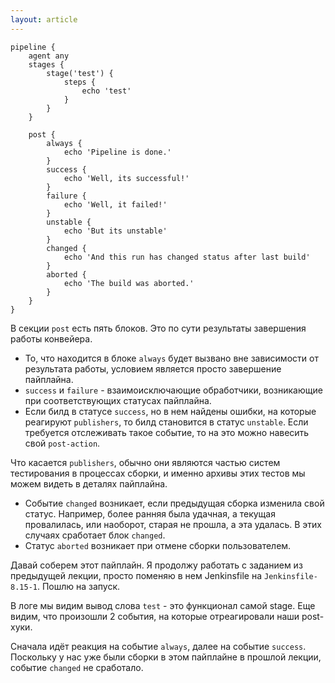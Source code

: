 ```yaml
---
layout: article
---
```



```
pipeline {
    agent any
    stages {
        stage('test') {
            steps {
                echo 'test'
            }
        }
    }

    post {
        always {
            echo 'Pipeline is done.'
        }
        success {
            echo 'Well, its successful!'
        }
        failure {
            echo 'Well, it failed!'
        }
        unstable {
            echo 'But its unstable'
        }
        changed {
            echo 'And this run has changed status after last build'
        }
        aborted {
            echo 'The build was aborted.'
        }
    }
}

```

В секции `post` есть пять блоков. Это по сути результаты завершения работы конвейера.

- То, что находится в блоке `always` будет вызвано вне зависимости от результата работы, условием является просто завершение пайплайна.
- `success` и `failure` - взаимоисключающие обработчики, возникающие при соответствующих статусах пайплайна.
- Если билд в статусе `success`, но в нем найдены ошибки, на которые реагируют `publishers`, то билд становится в статус `unstable`. Если требуется отслеживать такое событие, то на это можно навесить свой `post-action`.

Что касается `publishers`, обычно они являются частью систем тестирования в процессах сборки, и именно архивы этих тестов мы можем видеть в деталях пайплайна.

- Событие `changed` возникает, если предыдущая сборка изменила свой статус. Например, более ранняя была удачная, а текущая провалилась, или наоборот, старая не прошла, а эта удалась. В этих случаях сработает блок `changed`.
- Статус `aborted` возникает при отмене сборки пользователем.

Давай соберем этот пайплайн. Я продолжу работать с заданием из предыдущей лекции, просто поменяю в нем Jenkinsfile на `Jenkinsfile-8.15-1`. Пошлю на запуск.

В логе мы видим вывод слова `test` - это функционал самой stage. Еще видим, что произошли 2 события, на которые отреагировали наши post-хуки.

Сначала идёт реакция на событие `always`, далее на событие `success`. Поскольку у нас уже были сборки в этом пайплайне в прошлой лекции, событие `changed` не сработало.
